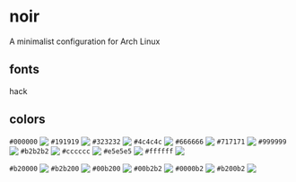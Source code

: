 # noir
A minimalist configuration for Arch Linux
## fonts
  hack
## colors


  `#000000` <img valign='bottom' src='https://readme-swatches.vercel.app/000000?style=round'/>
  `#191919` <img valign='bottom' src='https://readme-swatches.vercel.app/191919?style=round'/>
  `#323232` <img valign='bottom' src='https://readme-swatches.vercel.app/323232?style=round'/>
  `#4c4c4c` <img valign='bottom' src='https://readme-swatches.vercel.app/4c4c4c?style=round'/>
  `#666666` <img valign='bottom' src='https://readme-swatches.vercel.app/666666?style=round'/>
  `#717171` <img valign='bottom' src='https://readme-swatches.vercel.app/717171?style=round'/>
  `#999999` <img valign='bottom' src='https://readme-swatches.vercel.app/999999?style=round'/>
  `#b2b2b2` <img valign='bottom' src='https://readme-swatches.vercel.app/b2b2b2?style=round'/>
  `#cccccc` <img valign='bottom' src='https://readme-swatches.vercel.app/cccccc?style=round'/>
  `#e5e5e5` <img valign='bottom' src='https://readme-swatches.vercel.app/e5e5e5?style=round'/>
  `#ffffff` <img valign='bottom' src='https://readme-swatches.vercel.app/ffffff?style=round'/>

  `#b20000` <img valign='bottom' src='https://readme-swatches.vercel.app/b20000?style=round'/>
  `#b2b200` <img valign='bottom' src='https://readme-swatches.vercel.app/b2b200?style=round'/>
  `#00b200` <img valign='bottom' src='https://readme-swatches.vercel.app/00b200?style=round'/>
  `#00b2b2` <img valign='bottom' src='https://readme-swatches.vercel.app/00b2b2?style=round'/>
  `#0000b2` <img valign='bottom' src='https://readme-swatches.vercel.app/0000b2?style=round'/>
  `#b200b2` <img valign='bottom' src='https://readme-swatches.vercel.app/b200b2?style=round'/>
